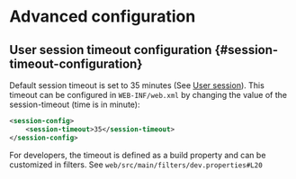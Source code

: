 # Advanced configuration

## User session timeout configuration {#session-timeout-configuration}

Default session timeout is set to 35 minutes (See [User session](../administrator-guide/managing-users-and-groups/index.md#user-session)). This timeout can be configured in `WEB-INF/web.xml` by changing the value of the session-timeout (time is in minute):

``` xml
<session-config>
    <session-timeout>35</session-timeout>
</session-config>
```

For developers, the timeout is defined as a build property and can be customized in filters. See `web/src/main/filters/dev.properties#L20`
